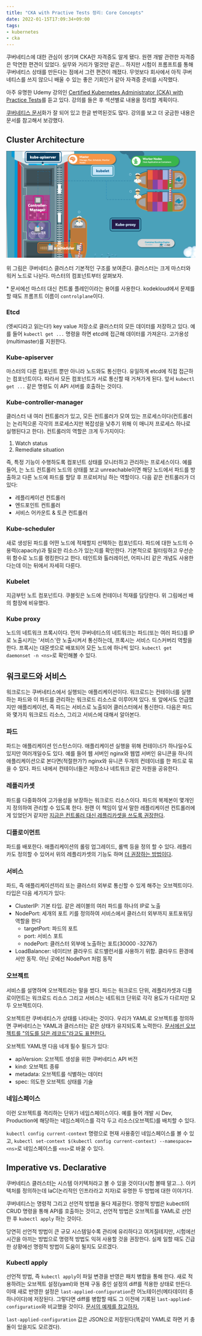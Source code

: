 ```yaml
---
title: "CKA with Practive Tests 정리: Core Concepts"
date: 2022-01-15T17:09:34+09:00
tags: 
- kubernetes
- cka
---
```


쿠버네티스에 대한 관심이 생기며 CKA란 자격증도 알게 됐다. 원랜 개발 관련한 자격증은 막연한 편견이 있었다. 실무와 거리가 멀것만 같은... 하지만 시험이 프롬프트를 통해 쿠버네티스 상태를 만든다는 점에서 그런 편견이 깨졌다. 무엇보다 회사에서 아직 쿠버네티스를 쓰지 않으니 배울 수 있는 좋은 기회인거 같아 자격증 준비를 시작했다.

아주 유명한 Udemy 강의인 [Certified Kubernetes Administrator (CKA) with Practice Tests](https://www.udemy.com/course/certified-kubernetes-administrator-with-practice-tests/)를 듣고 있다.
강의를 들은 후 섹션별로 내용을 정리할 계획이다.

[쿠버네티스 문서](https://kubernetes.io/ko/docs/home/)화가 잘 되어 있고 한글 번역된것도 많다. 강의를 보고 더 궁금한 내용은 문서를 참고해서 보강했다.

## Cluster Architecture
![kube-cluster-arch](/images/cka-2-core-concept/1.png)

위 그림은 쿠버네티스 클러스터 기본적인 구조를 보여준다. 클러스터는 크게 마스터와 워커 노드로 나뉜다. 마스터의 컴포넌트부터 살펴보자.

\* 문서에선 마스터 대신 컨트롤 플레인이라는 용어를 사용한다. kodekloud에서 문제를 할 때도 프롬프트 이름이 `controlplane`이다.

### Etcd
(엣씨디라고 읽는다!) key value 저장소로 클러스터의 모든 데이터를 저장하고 있다. 예를 들어 `kubectl get ...` 명령을 하면 etcd에 접근해 데이터를 가져온다. 고가용성(multimaster)를 지원한다.

### Kube-apiserver
마스터의 다른 컴포넌트 뿐만 아니라 노드와도 통신한다. 유일하게 etcd에 직접 접근하는 컴포넌트이다. 따라서 모든 컴포넌트가 서로 통신할 때 거쳐가게 된다. 앞서 `kubectl get ...` 같은 명령도 이 API 서버를 호출하는 것이다.


### Kube-controller-manager
클러스터 내 여러 컨트롤러가 있고, 모든 컨트롤러가 모여 있는 프로세스이다(컨트롤러는 논리적으론 각각의 프로세스지만 복잡성을 낮추기 위해 이 매니저 프로세스 하나로 실행된다고 한다). 컨트롤러의 역할은 크게 두가지이다:
1. Watch status
2. Remediate situation

즉, 특정 기능이 수행하도록 컴포넌트 상태를 모니터하고 관리하는 프로세스이다. 예를 들어,
는 노드 컨트롤러 노드의 상태를 보고 unreachable이면 해당 노드에서 파드를 방출하고 다른 노드에 파드를 할당 후 프로비저닝 하는 역할이다. 다음 같은 컨트롤러가 더 있다:
- 레플리케이션 컨트롤러
- 엔드포인트 컨트롤러
- 서비스 어카운트 & 토큰 컨트롤러

### Kube-scheduler
새로 생성된 파드를 어떤 노드에 적재할지 선택하는 컴포넌트다. 파드에 대한 노드의 수용력(capacity)과 필요한 리소스가 있는지를 확인한다. 기본적으로 필터링하고 우선순위 함수로 노드를 랭킹한다고 한다. 테인트와 톨러레이션, 어피니티 같은 개념도 사용한다는데 이는 뒤에서 자세히 다룬다.


### Kubelet
지금부턴 노트 컴포넌트다. 쿠블릿은 노드에 컨테이너 적재를 담당한다. 위 그림에선 배의 함장에 비유했다.

### Kube proxy
노드의 네트워크 프록시이다. 먼저 쿠버네티스의 네트워크는 파드(또는 여러 파드)를 IP로 노출시키는 '서비스'란 노출시켜서 통신하는데, 프록시는 서비스 디스커버리 역할을 한다. 프록시는 대몬셋으로 배포되어 모든 노드에 하나씩 있다. `kubectl get daemonset -n <ns>`로 확인해볼 수 있다.


## 워크로드와 서비스
워크로드는 쿠버네티스에서 실행되는 애플리케이션이다. 워크로드는 컨테이너를 실행하는 파드와 이 파드를 관리하는 워크로드 리소스로 이루어져 있다. 또 앞에서도 언급했지만 애플리케이션, 즉 파드는 서비스로 노출되어 클러스터에서 통신한다. 다음은 파드와 몇가지 워크로드 리소스, 그리고 서비스에 대해서 알아본다.

### 파드
파드는 애플리케이션 인스턴스이다. 애플리케이션 실행을 위해 컨테이너가 하나일수도 있지만 여러개일수도 있다. 예를 들어 웹 서버인 nginx와 웹앱 서버인 유니콘을 하나의 애플리케이션으로 본다면(적절한가?) nginx와 유니콘 두개의 컨테이너를 한 파드로 묶을 수 있다. 파드 내에서 컨테이너들은 저장소나 네트워크 같은 자원을 공유한다.

### 레플리카셋
파드를 다중화하여 고가용성을 보장하는 워크로드 리소스이다. 파드의 복제본이 몇개인지 정의하여 관리할 수 있도록 한다. 원랜 이 책임이 앞서 말한 레플리케이션 컨트롤러에게 있었던거 같지만 [지금은 컨트롤러 대신 레플리카셋을 쓰도록 권장한다](https://kubernetes.io/ko/docs/concepts/workloads/controllers/replicaset/#%EB%A0%88%ED%94%8C%EB%A6%AC%EC%BC%80%EC%9D%B4%EC%85%98-%EC%BB%A8%ED%8A%B8%EB%A1%A4%EB%9F%AC).

### 디플로이먼트
파드를 배포한다. 애플리케이션의 롤링 업그레이드, 롤백 등을 정의 할 수 있다. 레플리카도 정의할 수 있어서 위의 레플리카셋의 기능도 하며 [더 권장하는 방법이다](https://kubernetes.io/ko/docs/concepts/workloads/controllers/replicaset/#%EB%94%94%ED%94%8C%EB%A1%9C%EC%9D%B4%EB%A8%BC%ED%8A%B8-%EA%B6%8C%EC%9E%A5).

### 서비스
파드, 즉 애플리케이션끼리 또는 클러스터 외부로 통신할 수 있게 해주는 오브젝트이다. 타입은 다음 세가지가 있다:
- ClusterIP: 기본 타입. 같은 레이블의 여러 파드를 하나의 IP로 노출
- NodePort: 세개의 포트 키를 정의하여 서비스에서 클러스터 외부까지 포트포워딩 역할을 한다
  - targetPort: 파드의 포트
  - port: 서비스 포트
  - nodePort: 클러스터 외부에 노출하는 포트(30000 -32767)
- LoadBalancer: 네이티브 클라우드 로드밸런서를 사용하기 위함. 클라우드 환경에서만 동작. 아닌 곳에선 NodePort 처럼 동작


### 오브젝트
서비스를 설명하며 오브젝트라는 말을 썼다. 파드는 워크로드 단위, 레플리카셋과 디플로이먼트는 워크로드 리소스 그리고 서비스는 네트워크 단위로 각각 용도가 다르지만 모두 오브젝트이다. 

오브젝트란 쿠버네티스가 상태를 나타내는 것이다. 우리가 YAML로 오브젝트를 정의하면 쿠버네티스는 YAML과 클러스터는 같은 상태가 유지되도록 노력한다. [문서에선 오브젝트를 "의도를 담은 레코드"라고도 표현한다.](https://kubernetes.io/ko/docs/concepts/overview/working-with-objects/kubernetes-objects/#kubernetes-objects)

오브젝트 YAML엔 다음 네개 필수 필드가 있다:
- apiVersion: 오브젝트 생성을 위한 쿠버네티스 API 버전
- kind: 오브젝트 종류
- metadata: 오브젝트를 식별하는 데이터
- spec: 의도한 오브젝트 상태를 기술


### 네임스페이스
이런 오브젝트를 격리하는 단위가 네임스페이스이다. 예를 들어 개발 시 Dev, Production에 해당하는 네임스페이스를 각각 두고 리소스(오브젝트)를 배치할 수 있다.

`kubectl config current-context` 명령으로 현재 사용중인 네임스페이스를 볼 수 있고, `kubectl set-context $(kubectl config current-context) --namespace=<ns>`로 네임스페이스를 `<ns>`로 바꿀 수 있다.

## Imperative vs. Declarative
쿠버네티스 클러스터는 시스템 아키텍처라고 볼 수 있을 것이다(시험 볼때 말고...). 아키텍처를 정의하는데 IaC(논리적인 인프라라고 치자)로 유명한 두 방법에 대한 이야기다.

쿠버네티스는 명령적 그리고 선언적 방법을 둘다 제공한다. 명령적 방법은 kubectl의 CRUD 명령을 통해 API를 호출하는 것이고, 선언적 방법은 오브젝트를 YAML로 선언한 후 `kubectl apply` 하는 것이다.

당연히 선언적 방법이 큰 규모 시스템일수록 관리에 유리하다고 여겨질테지만, 시험에선 시간을 아끼는 방법으로 명령적 방법도 익혀 사용할 것을 권장한다. 실제 일할 때도 긴급한 상황에선 명령적 방법이 도움이 될지도 모르겠다.

### Kubectl apply
선언적 방법, 즉 `kubectl apply`이 파일 변경을 반영은 패치 병합을 통해 한다. 새로 적용하려는 오브젝트 설정(yaml)와 현재 구동 중인 설정의 diff를 적용한 상태로 만든다. 이때 새로 반영한 설정은 `last-applied-configuration`란 어노테이션(메타데이터 중 하나이다)에 저장된다. 그렇다면 diff를 병합할 때도 그 이전에 기록된 `last-applied-configuration`와 비교했을 것이다. [문서의 예제를 참고하자.](https://kubernetes.io/ko/docs/tasks/manage-kubernetes-objects/declarative-config/#%EC%96%B4%EB%96%BB%EA%B2%8C-apply%EA%B0%80-%EC%B0%A8%EC%9D%B4%EB%A5%BC-%EA%B3%84%EC%82%B0%ED%95%98%EA%B3%A0-%EB%B3%80%EA%B2%BD%EC%9D%84-%EB%B3%91%ED%95%A9%ED%95%98%EB%8A%94%EA%B0%80)

`last-applied-configuration` 값은 JSON으로 저장된다(똑같이 YAML로 하면 키 충돌이 있을지도 모르겠다).

